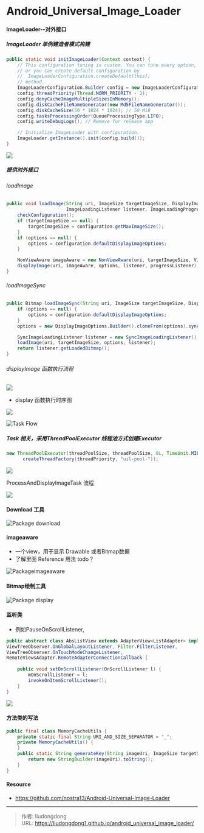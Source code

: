 # Android_Universal_Image_Loader


#### ImageLoader--对外接口

##### ImageLoader 单例建造者模式构建

```java
public static void initImageLoader(Context context) {
    // This configuration tuning is custom. You can tune every option, you may tune some of them,
    // or you can create default configuration by
    //  ImageLoaderConfiguration.createDefault(this);
    // method.
    ImageLoaderConfiguration.Builder config = new ImageLoaderConfiguration.Builder(context);
    config.threadPriority(Thread.NORM_PRIORITY - 2);
    config.denyCacheImageMultipleSizesInMemory();
    config.diskCacheFileNameGenerator(new Md5FileNameGenerator());
    config.diskCacheSize(50 * 1024 * 1024); // 50 MiB
    config.tasksProcessingOrder(QueueProcessingType.LIFO);
    config.writeDebugLogs(); // Remove for release app

    // Initialize ImageLoader with configuration.
    ImageLoader.getInstance().init(config.build());
}
```

![](https://lddpicture.oss-cn-beijing.aliyuncs.com/picture/ImageLoaderConfiguration.png)

##### 提供对外接口

###### loadImage

```java
public void loadImage(String uri, ImageSize targetImageSize, DisplayImageOptions options,
                      ImageLoadingListener listener, ImageLoadingProgressListener progressListener) {
    checkConfiguration();
    if (targetImageSize == null) {
        targetImageSize = configuration.getMaxImageSize();
    }
    if (options == null) {
        options = configuration.defaultDisplayImageOptions;
    }

    NonViewAware imageAware = new NonViewAware(uri, targetImageSize, ViewScaleType.CROP);
    displayImage(uri, imageAware, options, listener, progressListener);
}
```

###### loadImageSync

```java
public Bitmap loadImageSync(String uri, ImageSize targetImageSize, DisplayImageOptions options) {
    if (options == null) {
        options = configuration.defaultDisplayImageOptions;
    }
    options = new DisplayImageOptions.Builder().cloneFrom(options).syncLoading(true).build();

    SyncImageLoadingListener listener = new SyncImageLoadingListener();
    loadImage(uri, targetImageSize, options, listener);
    return listener.getLoadedBitmap();
}
```

###### displayImage 函数执行流程

![](https://lddpicture.oss-cn-beijing.aliyuncs.com/picture/image-20221201155317236.png)

- display 函数执行时序图

![](https://lddpicture.oss-cn-beijing.aliyuncs.com/picture/image-20221202094654317.png)

![Task Flow](https://lddpicture.oss-cn-beijing.aliyuncs.com/picture/UIL_Flow.png)

##### Task 相关，采用ThreadPoolExecutor 线程池方式创建Executor

```java
new ThreadPoolExecutor(threadPoolSize, threadPoolSize, 0L, TimeUnit.MILLISECONDS, taskQueue,
      createThreadFactory(threadPriority, "uil-pool-"));
```

![](https://lddpicture.oss-cn-beijing.aliyuncs.com/picture/image-20221202100758377.png)

ProcessAndDisplayImageTask 流程



![](https://lddpicture.oss-cn-beijing.aliyuncs.com/picture/image-20221201163345026.png)

#### Download 工具

![Package download](https://lddpicture.oss-cn-beijing.aliyuncs.com/picture/Package%20download.png)

#### imageaware

- 一个view，用于显示 Drawable 或者Bitmap数据
- 了解里面 Reference 用法  todo？

![Packageimageaware](https://lddpicture.oss-cn-beijing.aliyuncs.com/picture/Packageimageaware.png)

#### Bitmap绘制工具

![Package display](https://lddpicture.oss-cn-beijing.aliyuncs.com/picture/Package%20display.png)

#### 监听类

- 例如PauseOnScrollListener, 

```java
public abstract class AbsListView extends AdapterView<ListAdapter> implements TextWatcher,
ViewTreeObserver.OnGlobalLayoutListener, Filter.FilterListener,
ViewTreeObserver.OnTouchModeChangeListener,
RemoteViewsAdapter.RemoteAdapterConnectionCallback {
    
    public void setOnScrollListener(OnScrollListener l) {
        mOnScrollListener = l;
        invokeOnItemScrollListener();
    }
}
```

![](https://lddpicture.oss-cn-beijing.aliyuncs.com/picture/image-20221202101137173.png)

#### 方法类的写法

```java
public final class MemoryCacheUtils {
    private static final String URI_AND_SIZE_SEPARATOR = "_";
    private MemoryCacheUtils() {
    }
    public static String generateKey(String imageUri, ImageSize targetSize) {
        return new StringBuilder(imageUri).toString();
    }
}
```

#### Resource

- https://github.com/nostra13/Android-Universal-Image-Loader

---

> 作者: liudongdong  
> URL: https://liudongdong1.github.io/android_universal_image_loader/  

